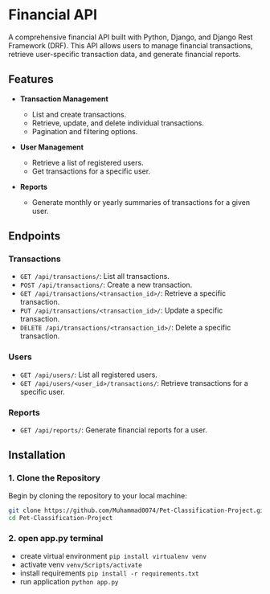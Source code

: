 # Financial API

A comprehensive financial API built with Python, Django, and Django Rest Framework (DRF). This API allows users to manage financial transactions, retrieve user-specific transaction data, and generate financial reports.

## Features

- **Transaction Management**
  - List and create transactions.
  - Retrieve, update, and delete individual transactions.
  - Pagination and filtering options.

- **User Management**
  - Retrieve a list of registered users.
  - Get transactions for a specific user.

- **Reports**
  - Generate monthly or yearly summaries of transactions for a given user.

## Endpoints

### Transactions

- `GET /api/transactions/`: List all transactions.
- `POST /api/transactions/`: Create a new transaction.
- `GET /api/transactions/<transaction_id>/`: Retrieve a specific transaction.
- `PUT /api/transactions/<transaction_id>/`: Update a specific transaction.
- `DELETE /api/transactions/<transaction_id>/`: Delete a specific transaction.

### Users

- `GET /api/users/`: List all registered users.
- `GET /api/users/<user_id>/transactions/`: Retrieve transactions for a specific user.

### Reports

- `GET /api/reports/`: Generate financial reports for a user.

## Installation

### 1. Clone the Repository

Begin by cloning the repository to your local machine:
 
```bash
git clone https://github.com/Muhammad0074/Pet-Classification-Project.git
cd Pet-Classification-Project

```
### 2. open app.py terminal

- create virtual environment `pip install virtualenv venv`
- activate venv  `venv/Scripts/activate`
- install requirements  `pip install -r requirements.txt`
- run application  `python app.py`
